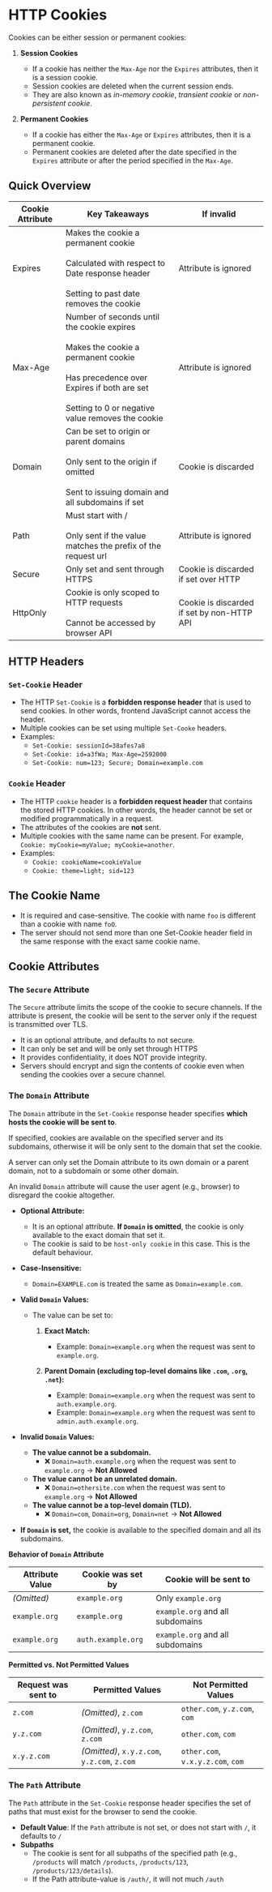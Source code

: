# HTTP Cookies

Cookies can be either session or permanent cookies:

1. **Session Cookies**

    - If a cookie has neither the `Max-Age` nor the `Expires` attributes, then it is a session cookie.
    - Session cookies are deleted when the current session ends.
    - They are also known as _in-memory cookie_, _transient cookie_ or _non-persistent cookie_.

2. **Permanent Cookies**

    - If a cookie has either the `Max-Age` or `Expires` attributes, then it is a permanent cookie.
    - Permanent cookies are deleted after the date specified in the `Expires` attribute or after the period specified in the `Max-Age`.

## Quick Overview

| Cookie Attribute | Key Takeaways                                                                                                                                                                                     | If invalid                                 |
| ---------------- | ------------------------------------------------------------------------------------------------------------------------------------------------------------------------------------------------- | ------------------------------------------ |
| Expires          | Makes the cookie a permanent cookie<br><br>Calculated with respect to Date response header<br><br>Setting to past date removes the cookie<br>                                                     | Attribute is ignored                       |
| Max-Age          | Number of seconds until the cookie expires<br><br>Makes the cookie a permanent cookie<br><br>Has precedence over Expires if both are set<br><br>Setting to 0 or negative value removes the cookie | Attribute is ignored                       |
| Domain           | Can be set to origin or parent domains<br><br>Only sent to the origin if omitted<br><br>Sent to issuing domain and all subdomains if set                                                          | Cookie is discarded                        |
| Path             | Must start with /<br><br>Only sent if the value matches the prefix of the request url                                                                                                             | Attribute is ignored                       |
| Secure           | Only set and sent through HTTPS                                                                                                                                                                   | Cookie is discarded if set over HTTP       |
| HttpOnly         | Cookie is only scoped to HTTP requests<br><br>Cannot be accessed by browser API                                                                                                                   | Cookie is discarded if set by non-HTTP API |

## HTTP Headers

### `Set-Cookie` Header

-   The HTTP `Set-Cookie` is a **forbidden response header** that is used to send cookies. In other words, frontend JavaScript cannot access the header.
-   Multiple cookies can be set using multiple `Set-Cooke` headers.
-   Examples:
    -   `Set-Cookie: sessionId=38afes7a8`
    -   `Set-Cookie: id=a3fWa; Max-Age=2592000`
    -   `Set-Cookie: num=123; Secure; Domain=example.com`

### `Cookie` Header

-   The HTTP `cookie` header is a **forbidden request header** that contains the stored HTTP cookies. In other words, the header cannot be set or modified programmatically in a request.
-   The attributes of the cookies are **not** sent.
-   Multiple cookies with the same name can be present. For example, `Cookie: myCookie=myValue; myCookie=another`.
-   Examples:
    -   `Cookie: cookieName=cookieValue`
    -   `Cookie: theme=light; sid=123`

## The Cookie Name

-   It is required and case-sensitive. The cookie with name `foo` is different than a cookie with name `foO`.
-   The server should not send more than one Set-Cookie header field in the same response with the exact same cookie name.

## Cookie Attributes

### The `Secure` Attribute

The `Secure` attribute limits the scope of the cookie to secure channels. If the attribute is present, the cookie will be sent to the server only if the request is transmitted over TLS.

-   It is an optional attribute, and defaults to not secure.
-   It can only be set and will be only set through HTTPS
-   It provides confidentiality, it does NOT provide integrity.
-   Servers should encrypt and sign the contents of cookie even when sending the cookies over a secure channel.

### The `Domain` Attribute

The `Domain` attribute in the `Set-Cookie` response header specifies **which hosts the cookie will be sent to**.

If specified, cookies are available on the specified server and its subdomains, otherwise it will be only sent to the domain that set the cookie.

A server can only set the Domain attribute to its own domain or a parent domain, not to a subdomain or some other domain.

An invalid `Domain` attribute will cause the user agent (e.g., browser) to disregard the cookie altogether.

-   **Optional Attribute:**
    -   It is an optional attribute. **If `Domain` is omitted**, the cookie is only available to the exact domain that set it.
    -   The cookie is said to be `host-only cookie` in this case. This is the default behaviour.
-   **Case-Insensitive:**
    -   `Domain=EXAMPLE.com` is treated the same as `Domain=example.com`.
-   **Valid `Domain` Values:**

    -   The value can be set to:

        1. **Exact Match:**

            - Example: `Domain=example.org` when the request was sent to `example.org`.

        2. **Parent Domain (excluding top-level domains like `.com`, `.org`, `.net`):**

            - Example: `Domain=example.org` when the request was sent to `auth.example.org`.
            - Example: `Domain=example.org` when the request was sent to `admin.auth.example.org`.

-   **Invalid `Domain` Values:**

    -   **The value cannot be a subdomain.**
        -   ❌ `Domain=auth.example.org` when the request was sent to `example.org` → **Not Allowed**
    -   **The value cannot be an unrelated domain.**
        -   ❌ `Domain=othersite.com` when the request was sent to `example.org` → **Not Allowed**
    -   **The value cannot be a top-level domain (TLD).**
        -   ❌ `Domain=com`, `Domain=org`, `Domain=net` → **Not Allowed**

-   **If `Domain` is set,** the cookie is available to the specified domain and all its subdomains.

**Behavior of `Domain` Attribute**

| Attribute Value | Cookie was set by  | Cookie will be sent to           |
| --------------- | ------------------ | -------------------------------- |
| _(Omitted)_     | `example.org`      | Only `example.org`               |
| `example.org`   | `example.org`      | `example.org` and all subdomains |
| `example.org`   | `auth.example.org` | `example.org` and all subdomains |

**Permitted vs. Not Permitted Values**

| Request was sent to | **Permitted Values**                         | **Not Permitted Values**          |
| ------------------- | -------------------------------------------- | --------------------------------- |
| `z.com`             | _(Omitted)_, `z.com`                         | `other.com`, `y.z.com`, `com`     |
| `y.z.com`           | _(Omitted)_, `y.z.com`, `z.com`              | `other.com`, `com`                |
| `x.y.z.com`         | _(Omitted)_, `x.y.z.com`, `y.z.com`, `z.com` | `other.com`, `v.x.y.z.com`, `com` |

### The `Path` Attribute

The `Path` attribute in the `Set-Cookie` response header specifies the set of paths that must exist for the browser to send the cookie.

-   **Default Value**: If the `Path` attribute is not set, or does not start with `/`, it defaults to `/`
-   **Subpaths**
    -   The cookie is sent for all subpaths of the specified path (e.g., `/products` will match `/products`, `/products/123`, `/products/123/details`).
    -   If the Path attribute-value is `/auth/`, it will not much `/auth`
